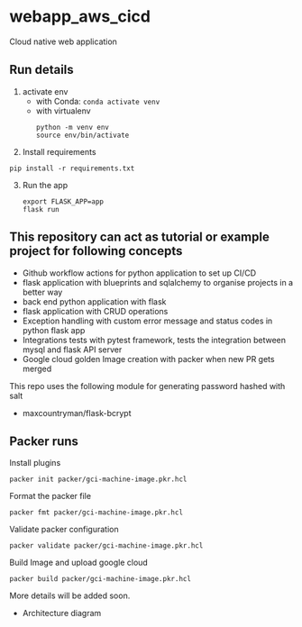 # webapp_aws_cicd
Cloud native web application

## Run details
1. activate env
    - with Conda: ```conda activate venv```
    - with virtualenv
      ```
      python -m venv env
      source env/bin/activate
      ```
2. Install requirements    
```commandline
pip install -r requirements.txt
```
3. Run the app
   ```commandline
   export FLASK_APP=app
   flask run
   ```

## This repository can act as tutorial or example project for following concepts
  - Github workflow actions for python application to set up CI/CD
  - flask application with blueprints and sqlalchemy to organise projects in a better way
  - back end python application with flask
  - flask application with CRUD operations
  - Exception handling with custom error message and status codes in python flask app
  - Integrations tests with pytest framework, tests the integration between mysql and flask API server
  - Google cloud golden Image creation with packer when new PR gets merged

This repo uses the following module for generating password hashed with salt
- maxcountryman/flask-bcrypt

## Packer runs

Install plugins
```commandline
packer init packer/gci-machine-image.pkr.hcl
```

Format the packer file
```commandline
packer fmt packer/gci-machine-image.pkr.hcl
```

Validate packer configuration
```commandline
packer validate packer/gci-machine-image.pkr.hcl
```

Build Image and upload google cloud
```commandline
packer build packer/gci-machine-image.pkr.hcl
```

More details will be added soon.
 - Architecture diagram
